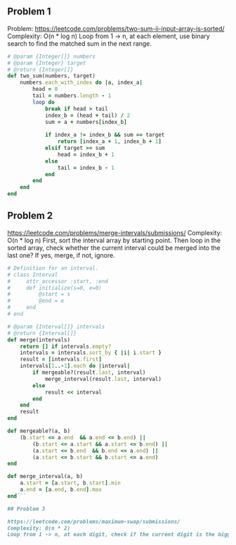 ## Problem 1
Problem: https://leetcode.com/problems/two-sum-ii-input-array-is-sorted/
Complexity: O(n * log n)
Loop from 1 -> n, at each element, use binary search to find the matched sum in the next range.

```ruby
# @param {Integer[]} numbers
# @param {Integer} target
# @return {Integer[]}
def two_sum(numbers, target)
    numbers.each_with_index do |a, index_a|
        head = 0
        tail = numbers.length - 1
        loop do
            break if head > tail
            index_b = (head + tail) / 2
            sum = a + numbers[index_b]
            
            if index_a != index_b && sum == target
                return [index_a + 1, index_b + 1]
            elsif target >= sum
                head = index_b + 1
            else
                tail = index_b - 1
            end
        end
    end
end
```

## Problem 2

https://leetcode.com/problems/merge-intervals/submissions/
Complexity: O(n * log n)
First, sort the interval array by starting point. Then loop in the sorted array, check whether the current interval could be merged into the last one? If yes, merge, if not, ignore.

```ruby
# Definition for an interval.
# class Interval
#     attr_accessor :start, :end
#     def initialize(s=0, e=0)
#         @start = s
#         @end = e
#     end
# end

# @param {Interval[]} intervals
# @return {Interval[]}
def merge(intervals)
    return [] if intervals.empty?
    intervals = intervals.sort_by { |i| i.start }
    result = [intervals.first]
    intervals[1..-1].each do |interval|
        if mergeable?(result.last, interval)
            merge_interval(result.last, interval)
        else
            result << interval
        end
    end
    result
end

def mergeable?(a, b)
    (b.start <= a.end  && a.end <= b.end) ||
        (b.start <= a.start && a.start <= b.end) ||
        (a.start <= b.end  && b.end <= a.end) ||
        (a.start <= b.start && b.start <= a.end) 
end

def merge_interval(a, b)
    a.start = [a.start, b.start].min
    a.end = [a.end, b.end].max
end```

## Problem 3

https://leetcode.com/problems/maximum-swap/submissions/
Complexity: O(n * 2)
Loop from 1 -> n, at each digit, check if the current digit is the biggest from i -> n. If yes, continue. Ohterwise, swap it with the max digit with highest index and return.

